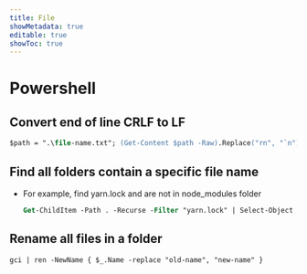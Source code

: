 ```yaml
---
title: File
showMetadata: true
editable: true
showToc: true
---
```


# Powershell

## Convert end of line CRLF to LF

```ps
$path = ".\file-name.txt"; (Get-Content $path -Raw).Replace("rn", "`n") | Set-Content $Path -NoNewline -Force
```

## Find all folders contain a specific file name
- For example, find yarn.lock and are not in node_modules folder
  ```ps
  Get-ChildItem -Path . -Recurse -Filter "yarn.lock" | Select-Object -ExpandProperty DirectoryName -Unique | Where-Object { $_ -NotMatch "node_modules" }
  ```

## Rename all files in a folder

```ps
gci | ren -NewName { $_.Name -replace "old-name", "new-name" }
```
